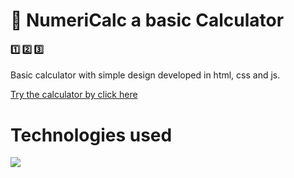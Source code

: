 #  🔢 NumeriCalc a basic Calculator

####  1️⃣ 2️⃣ 3️⃣
Basic calculator with simple design developed in html, css and js.
 

[Try the calculator by click here](https://tinyurl.com/calculatorj)
# Technologies used

<p align="left">
  <a href="https://devdocs.io/">
    <img src="https://skillicons.dev/icons?i=js,css,html&perline=12" />
  </a>
</p>




